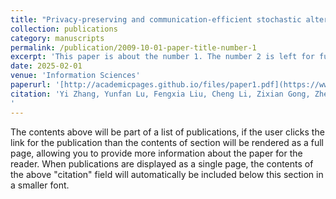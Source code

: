 ```yaml
---
title: "Privacy-preserving and communication-efficient stochastic alternating direction method of multipliers for federated learning"
collection: publications
category: manuscripts
permalink: /publication/2009-10-01-paper-title-number-1
excerpt: 'This paper is about the number 1. The number 2 is left for future work.'
date: 2025-02-01
venue: 'Information Sciences'
paperurl: '[http://academicpages.github.io/files/paper1.pdf](https://www.sciencedirect.com/science/article/pii/S002002552401555X)'
citation: 'Yi Zhang, Yunfan Lu, Fengxia Liu, Cheng Li, Zixian Gong, Zhe Hu, Qun Xu, Privacy-preserving and communication-efficient stochastic alternating direction method of multipliers for federated learning, Information Sciences, 691, 121641, 2025
'
---
```


The contents above will be part of a list of publications, if the user clicks the link for the publication than the contents of section will be rendered as a full page, allowing you to provide more information about the paper for the reader. When publications are displayed as a single page, the contents of the above "citation" field will automatically be included below this section in a smaller font.
